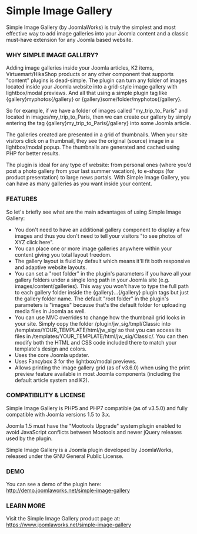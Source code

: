 Simple Image Gallery
====================

Simple Image Gallery (by JoomlaWorks) is truly the simplest and most effective way to add image galleries into your Joomla content and a classic must-have extension for any Joomla based website.

### WHY SIMPLE IMAGE GALLERY?
Adding image galleries inside your Joomla articles, K2 items, Virtuemart/HikaShop products or any other component that supports "content" plugins is dead-simple. The plugin can turn any folder of images located inside your Joomla website into a grid-style image gallery with lightbox/modal previews. And all that using a simple plugin tag like {gallery}myphotos{/gallery} or {gallery}some/folder/myphotos{/gallery}.

So for example, if we have a folder of images called "my_trip_to_Paris" and located in images/my_trip_to_Paris, then we can create our gallery by simply entering the tag {gallery}my_trip_to_Paris{/gallery} into some Joomla article.

The galleries created are presented in a grid of thumbnails. When your site visitors click on a thumbnail, they see the original (source) image in a lightbox/modal popup. The thumbnails are generated and cached using PHP for better results.

The plugin is ideal for any type of website: from personal ones (where you'd post a photo gallery from your last summer vacation), to e-shops (for product presentation) to large news portals. With Simple Image Gallery, you can have as many galleries as you want inside your content.

### FEATURES
So let's briefly see what are the main advantages of using Simple Image Gallery:
- You don't need to have an additional gallery component to display a few images and thus you don't need to tell your visitors "to see photos of XYZ click here".
- You can place one or more image galleries anywhere within your content giving you total layout freedom.
- The gallery layout is fluid by default which means it'll fit both responsive and adaptive website layouts.
- You can set a "root folder" in the plugin's parameters if you have all your gallery folders under a single long path in your Joomla site (e.g. images/content/galleries). This way you won't have to type the full path to each gallery folder inside the {gallery}...{/gallery} plugin tags but just the gallery folder name. The default "root folder" in the plugin's parameters is "images" because that's the default folder for uploading media files in Joomla as well.
- You can use MVC overrides to change how the thumbnail grid looks in your site. Simply copy the folder /plugin/jw_sig/tmpl/Classic into /templates/YOUR_TEMPLATE/html/jw_sig/ so that you can access its files in /templates/YOUR_TEMPLATE/html/jw_sig/Classic/. You can then modify both the HTML and CSS code included there to match your template's design and colors.
- Uses the core Joomla updater.
- Uses Fancybox 3 for the lightbox/modal previews.
- Allows printing the image gallery grid (as of v3.6.0) when using the print preview feature available in most Joomla components (including the default article system and K2).

### COMPATIBILITY & LICENSE
Simple Image Gallery is PHP5 and PHP7 compatible (as of v3.5.0) and fully compatible with Joomla versions 1.5 to 3.x.

Joomla 1.5 must have the "Mootools Upgrade" system plugin enabled to avoid JavaScript conflicts between Mootools and newer jQuery releases used by the plugin.

Simple Image Gallery is a Joomla plugin developed by JoomlaWorks, released under the GNU General Public License.

### DEMO
You can see a demo of the plugin here: http://demo.joomlaworks.net/simple-image-gallery

### LEARN MORE
Visit the Simple Image Gallery product page at: https://www.joomlaworks.net/simple-image-gallery
